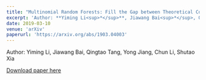 ```yaml
---
title: "Multinomial Random Forests: Fill the Gap between Theoretical Consistency and Empirical Soundness"
excerpt: 'Author: **Yiming Li<sup>*</sup>**, Jiawang Bai<sup>*</sup>, Qingtao Tang, Yong Jiang, Chun Li, Shutao Xia'
date: 2019-03-10
venue: 'arXiv'
paperurl: 'https://arxiv.org/abs/1903.04003'
---
```

Author: Yiming Li, Jiawang Bai, Qingtao Tang, Yong Jiang, Chun Li, Shutao Xia

[Download paper here](https://arxiv.org/abs/1903.04003)
